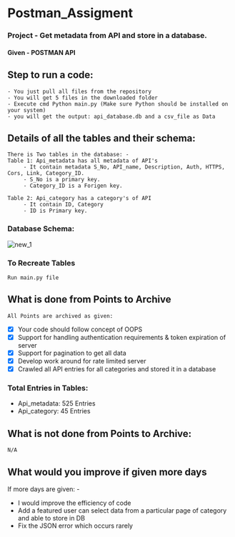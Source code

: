 # Postman_Assigment
### Project - Get metadata from API and store in a database. 
#### Given  -  POSTMAN API 
## Step to run a code:
    - You just pull all files from the repository
    - You will get 5 files in the downloaded folder
    - Execute cmd Python main.py (Make sure Python should be installed on your system) 
    - you will get the output: api_database.db and a csv_file as Data
## Details of all the tables and their schema:
    There is Two tables in the database: -
	Table 1: Api_metadata has all metadata of API's
		 - It contain metadata S_No, API_name, Description, Auth, HTTPS, Cors, Link, Category_ID.
		 - S_No is a primary key.
		 - Category_ID is a Forigen key.
		 
   	Table 2: Api_category has a category's of API
		 - It contain ID, Category
		 - ID is Primary key.

### Database Schema:
![new_1](https://user-images.githubusercontent.com/65850757/131248581-5ebc1c6c-b445-45b0-ab0f-3020e4672965.png)

### To Recreate Tables 
    Run main.py file

## What is done from Points to Archive
    All Points are archived as given:
   - [x] Your code should follow concept of OOPS
   - [x] Support for handling authentication requirements & token expiration of server
   - [x] Support for pagination to get all data
   - [x] Develop work around for rate limited server
   - [x] Crawled all API entries for all categories and stored it in a database

### Total Entries in Tables:
   - Api_metadata: 525 Entries
   - Api_category: 45 Entries

## What is not done from Points to Archive:
    N/A
    
## What would you improve if given more days
   If more days are given: - 
   - I would improve the efficiency of code 
   - Add a featured user can select data from a particular page of category and able to store in DB
   - Fix the JSON error which occurs rarely
    
